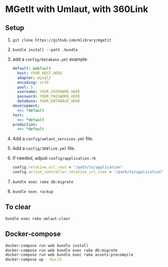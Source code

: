 # MGetIt with Umlaut, with 360Link

## Setup

1. `git clone https://github.com/mlibrary/mgetit`
2. `bundle install --path .bundle`
3. add a `config/database.yml` example:

    ```yaml
    default: &default
      host: YOUR_HOST_HERE
      adapter: mysql2
      encoding: utf8
      pool: 5
      username: YOUR_USERNAME_HERE
      password: YOUR_PASSWORD_HERE
      database: YOUR_DATABASE_HERE
    development:
      <<: *default
    test:
      <<: *default
    production:
      <<: *default
    ```
4. Add a `config/umlaut_services.yml` file.
5. Add a `config/360link.yml` file.
6. If needed, adjust `config/application.rb`

    ```ruby
    config.relative_url_root = "/path/to/application"
    config.action_controller.relative_url_root = "/path/to/application"
    ```
    
7. `bundle exec rake db:migrate`
8. `bundle exec rackup`

## To clear
`bundle exec rake umlaut:clear`

## Docker-compose

```bash
docker-compose run web bundle install
docker-compose run web bundle exec rake db:migrate
docker-compose run web bundle exec rake assets:precompile
docker-compose up --build
```
